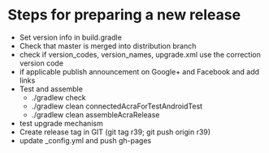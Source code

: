 # Steps for preparing a new release
  
* Set version info in build.gradle
* Check that master is merged into distribution branch
* check if version_codes, version_names, upgrade.xml use the correction version code
* if applicable publish announcement on Google+ and Facebook and add links
* Test and assemble
  * ./gradlew check
  * ./gradlew clean connectedAcraForTestAndroidTest
  * ./gradlew clean assembleAcraRelease
* test upgrade mechanism
* Create release tag in GIT (git tag r39; git push origin r39)
* update _config.yml and push gh-pages
